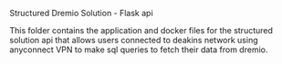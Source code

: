 Structured Dremio Solution - Flask api

This folder contains the application and docker files for the structured solution api that allows users connected to deakins network using anyconnect VPN to make sql queries to fetch their data from dremio.
